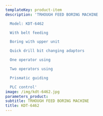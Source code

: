 ```yaml
---
templateKey: product-item
description: 'TRHOUGH FEED BORING MACHINE

  Model: KDT-6462

  With belt feeding

  Boring with upper unit

  Quick drill bit changing adaptors

  One operator using

  Two operators using

  Prismatic guiding

  PLC control'
image: /img/kdt-6462.jpg
parameters_product:
subtitle: TRHOUGH FEED BORING MACHINE
title: KDT-6462
---
```

